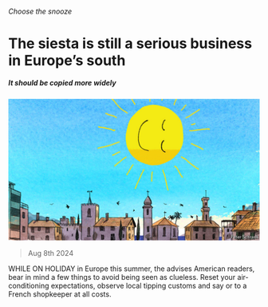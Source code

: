 ###### Choose the snooze

# The siesta is still a serious business in Europe’s south 

##### It should be copied more widely 

![image](images/20240810_EUD000.jpg) 

> Aug 8th 2024 

WHILE ON HOLIDAY in Europe this summer, the  advises American readers, bear in mind a few things to avoid being seen as clueless. Reset your air-conditioning expectations, observe local tipping customs and say or to a French shopkeeper at all costs. 


